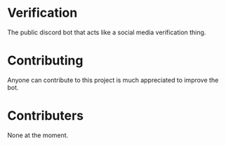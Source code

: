 # Verification
The public discord bot that acts like a social media verification thing.

# Contributing
Anyone can contribute to this project is much appreciated to improve the bot.

# Contributers
None at the moment.
